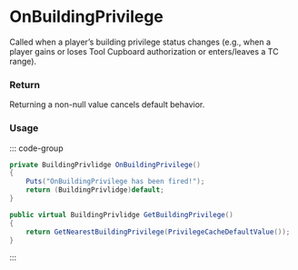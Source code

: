 <Badge type="danger" text="Carbon Compatible"/><Badge type="warning" text="Oxide Compatible"/>
# OnBuildingPrivilege
Called when a player’s building privilege status changes (e.g., when a player gains or loses Tool Cupboard authorization or enters/leaves a TC range).
### Return
Returning a non-null value cancels default behavior.

### Usage
::: code-group
```csharp [Example]
private BuildingPrivlidge OnBuildingPrivilege()
{
	Puts("OnBuildingPrivilege has been fired!");
	return (BuildingPrivlidge)default;
}
```
```csharp [Source — Assembly-CSharp @ BaseEntity]
public virtual BuildingPrivlidge GetBuildingPrivilege()
{
	return GetNearestBuildingPrivilege(PrivilegeCacheDefaultValue());
}

```
:::
